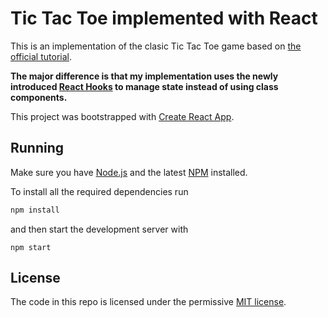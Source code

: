 # Tic Tac Toe implemented with React

This is an implementation of the clasic Tic Tac Toe game based on [the official tutorial](https://reactjs.org/tutorial/tutorial.html).

**The major difference is that my implementation uses the newly introduced [React Hooks](https://reactjs.org/docs/hooks-overview.html) to manage state instead of using class components.**

This project was bootstrapped with [Create React App](https://github.com/facebook/create-react-app).

## Running

Make sure you have [Node.js](https://nodejs.org/en/) and the latest [NPM](https://www.npmjs.com/) installed.

To install all the required dependencies run

```sh
npm install
```

and then start the development server with

```
npm start
```

## License

The code in this repo is licensed under the permissive [MIT license](LICENSE.txt).
